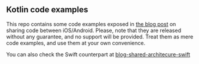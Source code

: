 ## Kotlin code examples

This repo contains some code examples exposed in [the blog post](https://angelolloqui.com/2018/08/03/39-Shared-architecture/) on sharing code between iOS/Android. Please, note that they are released without any guarantee, and no support will be provided. Treat them as mere code examples, and use them at your own convenience.

You can also check the Swift counterpart at [blog-shared-architecure-swift](https://github.com/angelolloqui/blog-shared-architecure-swift)